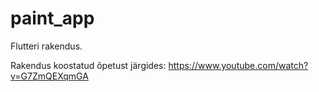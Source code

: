 # paint_app
Flutteri rakendus.

Rakendus koostatud õpetust järgides: https://www.youtube.com/watch?v=G7ZmQEXqmGA


